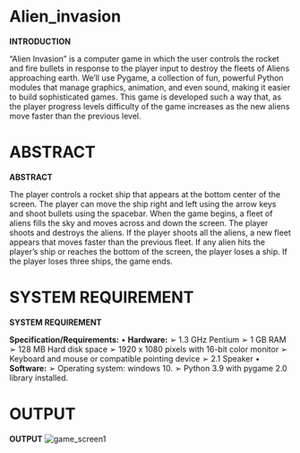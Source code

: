 # Alien_invasion
**INTRODUCTION**

“Alien Invasion” is a computer game in which the user controls the rocket and fire bullets in response to the player input to destroy the fleets of Aliens approaching earth.
We’ll use Pygame, a collection of fun, powerful Python modules that manage graphics, animation, and even sound, making it easier to build sophisticated games.
This game is developed such a way that, as the player progress levels difficulty of the game increases as the new aliens move faster than the previous level.
# ABSTRACT
**ABSTRACT**

The player controls a rocket ship that appears at the bottom center of the screen. The player can move the ship right and left using the arrow keys and shoot bullets using the spacebar. When the game begins, a fleet of aliens fills the sky and moves across and down the screen. The player shoots and destroys the aliens. If the player shoots all the aliens, a new fleet appears that moves faster than the previous fleet. If any alien hits the player’s ship or reaches the bottom of the screen, the player loses a ship. If the player loses three ships, the game ends.
# SYSTEM REQUIREMENT
**SYSTEM REQUIREMENT**

**Specification/Requirements:**
• **Hardware:**
➢ 1.3 GHz Pentium
➢ 1 GB RAM
➢ 128 MB Hard disk space
➢ 1920 x 1080 pixels with 16-bit color monitor
➢ Keyboard and mouse or compatible pointing device
➢ 2.1 Speaker
• **Software:**
➢ Operating system: windows 10.
➢ Python 3.9 with pygame 2.0 library installed.
# OUTPUT
**OUTPUT**
![game_screen1](https://user-images.githubusercontent.com/74537286/111895446-9bb40500-8a38-11eb-9ad7-d16afcbca0b6.png)

